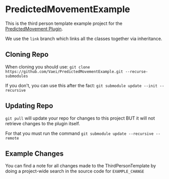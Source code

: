 # PredictedMovementExample
This is the third person template example project for the [PredictedMovement Plugin](https://github.com/Vaei/PredictedMovement).

We use the `link` branch which links all the classes together via inheritance.

## Cloning Repo
When cloning you should use: `git clone https://github.com/Vaei/PredictedMovementExample.git --recurse-submodules`

If you don't, you can use this after the fact:  `git submodule update --init --recursive`

## Updating Repo
`git pull` will update your repo for changes to this project BUT it will not retrieve changes to the plugin itself.

For that you must run the command `git submodule update --recursive --remote`

## Example Changes
You can find a note for all changes made to the ThirdPersonTemplate by doing a project-wide search in the source code for `EXAMPLE_CHANGE`
